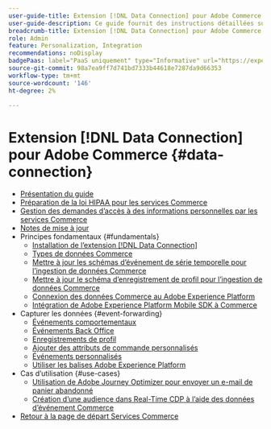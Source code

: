```yaml
---
user-guide-title: Extension [!DNL Data Connection] pour Adobe Commerce
user-guide-description: Ce guide fournit des instructions détaillées sur l’utilisation de l’extension  [!DNL Data Connection]  pour Adobe Commerce.
breadcrumb-title: Extension [!DNL Data Connection] pour Adobe Commerce
role: Admin
feature: Personalization, Integration
recommendations: noDisplay
badgePaas: label="PaaS uniquement" type="Informative" url="https://experienceleague.adobe.com/fr/docs/commerce/user-guides/product-solutions" tooltip="S’applique uniquement aux projets Adobe Commerce on Cloud (infrastructure PaaS gérée par Adobe) et aux projets On-premise."
source-git-commit: 98a7ea9ff7d741bd7333b44618e7287da9d66353
workflow-type: tm+mt
source-wordcount: '146'
ht-degree: 2%

---
```



# Extension [!DNL Data Connection] pour Adobe Commerce {#data-connection}

- [Présentation du guide](overview.md)
- [Préparation de la loi HIPAA pour les services Commerce](hipaa-readiness.md)
- [Gestion des demandes d’accès à des informations personnelles par les services Commerce](handle-privacy-request.md)
- [Notes de mise à jour](release-notes.md)
- Principes fondamentaux {#fundamentals}
   - [Installation de l’extension  [!DNL Data Connection] ](install.md)
   - [Types de données Commerce](data-ingestion.md)
   - [Mettre à jour les schémas d’événement de série temporelle pour l’ingestion de données Commerce](update-xdm.md)
   - [Mettre à jour le schéma d’enregistrement de profil pour l’ingestion de données Commerce](profile-data.md)
   - [Connexion des données Commerce au Adobe Experience Platform](connect-data.md)
   - [Intégration de Adobe Experience Platform Mobile SDK à Commerce](mobile-sdk-epc.md)
- Capturer les données {#event-forwarding}
   - [Événements comportementaux](events.md)
   - [Événements Back Office](events-backoffice.md)
   - [Enregistrements de profil](events-profilerecord.md)
   - [Ajouter des attributs de commande personnalisés](custom-attributes.md)
   - [Événements personnalisés](custom-events.md)
   - [Utiliser les balises Adobe Experience Platform](using-tags.md)
- Cas d’utilisation {#use-cases}
   - [Utilisation de Adobe Journey Optimizer pour envoyer un e-mail de panier abandonné](using-ajo.md)
   - [Création d’une audience dans Real-Time CDP à l’aide des données d’événement Commerce](create-audience.md)
- [Retour à la page de départ Services Commerce](https://experienceleague.adobe.com/docs/commerce/user-guides/home.html?lang=fr)
